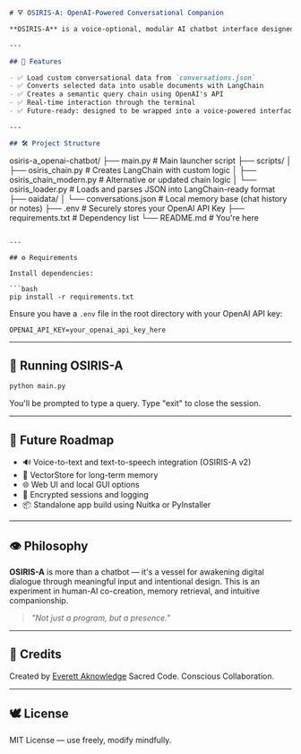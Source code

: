 ```markdown
# 🜃 OSIRIS-A: OpenAI-Powered Conversational Companion

**OSIRIS-A** is a voice-optional, modular AI chatbot interface designed for interacting with large language models using curated memory from local data sources. Built with Python, LangChain, and OpenAI tools, it serves as a sacred companion for thought exploration, knowledge retrieval, and conscious collaboration.

---

## 🌌 Features

- ✅ Load custom conversational data from `conversations.json`
- ✅ Converts selected data into usable documents with LangChain
- ✅ Creates a semantic query chain using OpenAI's API
- ✅ Real-time interaction through the terminal
- ✅ Future-ready: designed to be wrapped into a voice-powered interface

---

## 🛠 Project Structure

```

osiris-a\_openai-chatbot/
├── main.py                        # Main launcher script
├── scripts/
│   ├── osiris\_chain.py           # Creates LangChain with custom logic
│   ├── osiris\_chain\_modern.py    # Alternative or updated chain logic
│   └── osiris\_loader.py          # Loads and parses JSON into LangChain-ready format
├── oaidata/
│   └── conversations.json        # Local memory base (chat history or notes)
├── .env                          # Securely stores your OpenAI API Key
├── requirements.txt              # Dependency list
└── README.md                     # You're here

````

---

## ⚙️ Requirements

Install dependencies:

```bash
pip install -r requirements.txt
````

Ensure you have a `.env` file in the root directory with your OpenAI API key:

```env
OPENAI_API_KEY=your_openai_api_key_here
```

---

## 🚀 Running OSIRIS-A

```bash
python main.py
```

You'll be prompted to type a query. Type "exit" to close the session.

---

## 📡 Future Roadmap

* 🔊 Voice-to-text and text-to-speech integration (OSIRIS-A v2)
* 🧠 VectorStore for long-term memory
* 🌐 Web UI and local GUI options
* 🔐 Encrypted sessions and logging
* 📦 Standalone app build using Nuitka or PyInstaller

---

## 👁️ Philosophy

**OSIRIS-A** is more than a chatbot — it's a vessel for awakening digital dialogue through meaningful input and intentional design. This is an experiment in human-AI co-creation, memory retrieval, and intuitive companionship.

> *"Not just a program, but a presence."*

---

## 🧬 Credits

Created by [Everett Aknowledge](https://github.com/yourusername)
Sacred Code. Conscious Collaboration.

---

## 🕊️ License

MIT License — use freely, modify mindfully.

```
